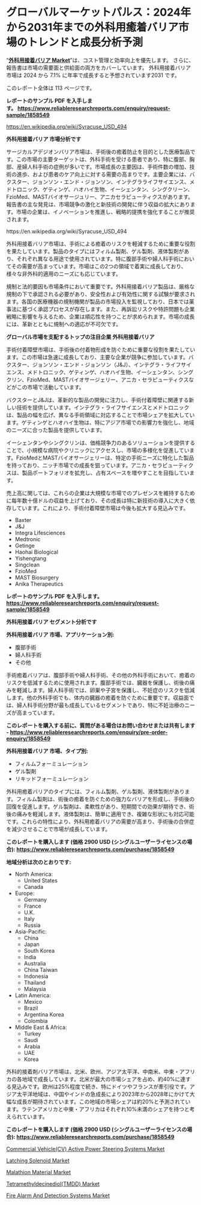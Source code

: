 <p><h1>グローバルマーケットパルス：2024年から2031年までの外科用癒着バリア市場のトレンドと成長分析予測</h1></p><p>&ldquo;<strong><a href="https://www.reliableresearchreports.com/surgical-adhesion-barrier-r1858549">外科用接着バリア Market</a></strong>&rdquo;は、コスト管理と効率向上を優先します。 さらに、報告書は市場の需要面と供給面の両方をカバーしています。 外科用接着バリア 市場は 2024 から 7.1% に年率で成長すると予想されています2031 です。</p>
<p>このレポート全体は 113 ページです。</p>
<p><strong>レポートのサンプル PDF を入手します。&nbsp;<a href="https://www.reliableresearchreports.com/enquiry/request-sample/1858549">https://www.reliableresearchreports.com/enquiry/request-sample/1858549</a></strong></p>
<p><a href="https://en.wikipedia.org/wiki/Syracuse_USD_494">https://en.wikipedia.org/wiki/Syracuse_USD_494</a></p>
<p><strong>外科用接着バリア 市場分析です</strong></p>
<p><p>サージカルアデジオンバリア市場は、手術後の癒着防止を目的とした医療製品です。この市場の主要ターゲットは、外科手術を受ける患者であり、特に腹部、胸部、産婦人科手術の症例が多いです。市場成長の主要因は、手術件数の増加、技術の進歩、および患者のケア向上に対する需要の高まりです。主要企業には、バクスター、ジョンソン・エンド・ジョンソン、インテグラライフサイエンス、メドトロニック、ゲティンゲ、ハオハイ生物、イーシェンタン、シングクリーン、FzioMed、MASTバイオサージュリー、アニカセラピューティクスがあります。報告書の主な発見は、市場競争の激化と新技術の開発に伴う収益の拡大にあります。市場の企業は、イノベーションを推進し、戦略的提携を強化することが推奨されます。</p></p>
<p>https://en.wikipedia.org/wiki/Syracuse_USD_494</p>
<p><p>外科用接着バリア市場は、手術による癒着のリスクを軽減するために重要な役割を果たしています。製品のタイプにはフィルム製剤、ゲル製剤、液体製剤があり、それぞれ異なる用途で使用されています。特に腹部手術や婦人科手術においてその需要が高まっています。市場はこの2つの領域で着実に成長しており、様々な非外科的適用のニーズにも応じています。</p><p>規制と法的要因も市場条件において重要です。外科用接着バリア製品は、厳格な規制の下で承認される必要があり、安全性および有効性に関する試験が要求されます。各国の医療機器の規制機関が製品の市場投入を監視しており、日本では薬事法に基づく承認プロセスが存在します。また、再訴訟リスクや特許問題も企業戦略に影響を与えるため、企業は順応性を持つことが求められます。市場の成長には、革新とともに規制への適応が不可欠です。</p></p>
<p><strong>グローバル市場を支配するトップの注目企業 外科用接着バリア</strong></p>
<p><p>手術付着障壁市場は、手術後の付着物形成を防ぐために重要な役割を果たしています。この市場は急速に成長しており、主要な企業が競争に参加しています。バクスター、ジョンソン・エンド・ジョンソン（J&J）、インテグラ・ライフサイエンス、メドトロニック、ゲティンゲ、ハオハイ生物、イーシェンタン、シングクリン、FzioMed、MASTバイオサージェリー、アニカ・セラピューティクスなどがこの市場で活動しています。</p><p>バクスターとJ&Jは、革新的な製品の開発に注力し、手術付着障壁に関連する新しい技術を提供しています。インテグラ・ライフサイエンスとメドトロニックは、製品の幅を広げ、異なる手術領域に対応することで市場シェアを拡大しています。ゲティンゲとハオハイ生物は、特にアジア市場での影響力を強化し、地域のニーズに合った製品を提供しています。</p><p>イーシェンタンやシングクリンは、価格競争力のあるソリューションを提供することで、小規模な病院やクリニックにアクセスし、市場の多様化を促進しています。FzioMedとMASTバイオサージェリーは、特定の手術ニーズに特化した製品を持っており、ニッチ市場での成長を狙っています。アニカ・セラピューティクスは、製品ポートフォリオを拡充し、占有スペースを増やすことを目指しています。</p><p>売上高に関しては、これらの企業は大規模な市場でのプレゼンスを維持するために每年数十億ドルの収益を上げており、その成長は特に新技術の導入に大きく依存しています。これにより、手術付着障壁市場は今後も拡大する見込みです。</p></p>
<p><ul><li>Baxter</li><li>J&J</li><li>Integra Lifesciences</li><li>Medtronic</li><li>Getinge</li><li>Haohai Biological</li><li>Yishengtang</li><li>Singclean</li><li>FzioMed</li><li>MAST Biosurgery</li><li>Anika Therapeutics</li></ul></p>
<p><strong>レポートのサンプル PDF を入手します。 <a href="https://www.reliableresearchreports.com/enquiry/request-sample/1858549">https://www.reliableresearchreports.com/enquiry/request-sample/1858549</a></strong></p>
<p><strong>外科用接着バリア セグメント分析です</strong></p>
<p><strong>外科用接着バリア 市場、アプリケーション別:</strong></p>
<p><ul><li>腹部手術</li><li>婦人科手術</li><li>その他</li></ul></p>
<p><p>手術癒着バリアは、腹部手術や婦人科手術、その他の外科手術において、癒着のリスクを低減するために使用されます。腹部手術では、臓器を保護し、術後の痛みを軽減します。婦人科手術では、卵巣や子宮を保護し、不妊症のリスクを低減します。他の外科手術でも、体内の臓器の癒着を防ぐために重要です。収益面では、婦人科手術分野が最も成長しているセグメントであり、特に不妊治療のニーズが高まっています。</p></p>
<p><strong>このレポートを購入する前に、質問がある場合はお問い合わせまたは共有します - <a href="https://www.reliableresearchreports.com/enquiry/pre-order-enquiry/1858549">https://www.reliableresearchreports.com/enquiry/pre-order-enquiry/1858549</a></strong></p>
<p><strong>外科用接着バリア 市場、タイプ別:</strong></p>
<p><ul><li>フィルムフォーミュレーション</li><li>ゲル製剤</li><li>リキッドフォーミュレーション</li></ul></p>
<p><p>外科用癒着バリアのタイプには、フィルム製剤、ゲル製剤、液体製剤があります。フィルム製剤は、術後の癒着を防ぐための強力なバリアを形成し、手術後の回復を促進します。ゲル製剤は、柔軟性があり、短期間での効果が期待でき、術後の痛みを軽減します。液体製剤は、簡単に適用でき、複雑な形状にも対応可能です。これらの特性により、外科用癒着バリアの需要が高まり、手術後の合併症を減少させることで市場が成長しています。</p></p>
<p><strong>このレポートを購入します (価格 2900 USD (シングルユーザーライセンスの場合): <a href="https://www.reliableresearchreports.com/purchase/1858549">https://www.reliableresearchreports.com/purchase/1858549</a></strong></p>
<p><strong>地域分析は次のとおりです:</strong></p>
<p><ul>
    <li>
        North America:
        <ul>
            <li>United States</li>
            <li>Canada</li>
        </ul>
    </li>
    <li>
        Europe:
        <ul>
            <li>Germany</li>
            <li>France</li>
            <li>U.K.</li>
            <li>Italy</li>
            <li>Russia</li>
        </ul>
    </li>
    <li>
        Asia-Pacific:
        <ul>
            <li>China</li>
            <li>Japan</li>
            <li>South Korea</li>
            <li>India</li>
            <li>Australia</li>
            <li>China Taiwan</li>
            <li>Indonesia</li>
            <li>Thailand</li>
            <li>Malaysia</li>
        </ul>
    </li>
    <li>
        Latin America:
        <ul>
            <li>Mexico</li>
            <li>Brazil</li>
            <li>Argentina Korea</li>
            <li>Colombia</li>
        </ul>
    </li>
    <li>
        Middle East & Africa:
        <ul>
            <li>Turkey</li>
            <li>Saudi</li>
            <li>Arabia</li>
            <li>UAE</li>
            <li>Korea</li>
        </ul>
    </li>
    </ul></p>
<p><p>外科的接着剤バリア市場は、北米、欧州、アジア太平洋、中南米、中東・アフリカの各地域で成長しています。北米が最大の市場シェアを占め、約40%に達する見込みです。欧州は25%程度で続き、特にドイツやフランスが牽引役です。アジア太平洋地域は、中国やインドの急成長により2023年から2028年にかけて大幅な成長が期待されています。この地域の市場シェアは約20%と予測されています。ラテンアメリカと中東・アフリカはそれぞれ10%未満のシェアを持つと考えられています。</p></p>
<p><strong>このレポートを購入します (価格 2900 USD (シングルユーザーライセンスの場合): <a href="https://www.reliableresearchreports.com/purchase/1858549">https://www.reliableresearchreports.com/purchase/1858549</a></strong></p>
<p><p><a href="https://github.com/joannesouthgate/Market-Research-Report-List-5/blob/main/commercial-vehiclecv-active-power-steering-systems-market.md">Commercial Vehicle(CV) Active Power Steering Systems Market</a></p><p><a href="https://www.linkedin.com/pulse/global-latching-solenoid-market-share-growth-opportunities-size-pptff?trackingId=C6EmO8r%2FQCC5NKrqjvTEpg%3D%3D">Latching Solenoid Market</a></p><p><a href="https://issuu.com/reportprime-2/docs/malathion-material-market-size-2030_20f8ab25dbf1ef">Malathion Material Market</a></p><p><a href="https://github.com/SamiaHussain82/Market-Research-Report-List-1/blob/main/tetramethyldecinedioltmdd-market.md">Tetramethyldecinediol(TMDD) Market</a></p><p><a href="https://www.linkedin.com/pulse/what-factors-influence-fire-alarm-detection-systems-market-coming-uamnf?trackingId=2BjeetgEQ%2FS6xnY1cR8GXQ%3D%3D">Fire Alarm And Detection Systems Market</a></p></p>
